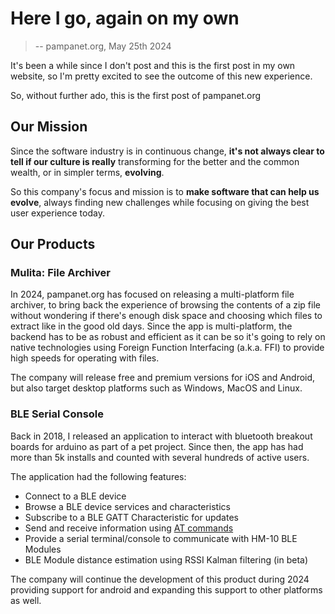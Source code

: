 # Here I go, again on my own

> -- pampanet.org, May 25th 2024

It's been a while since I don't post and this is the first post in my own website, so I'm pretty excited to see the outcome of this new experience.

So, without further ado, this is the first post of pampanet.org

## Our Mission

Since the software industry is in continuous change, **it's not always clear to tell if our culture is really** transforming for the better and the common wealth, or in simpler terms, **evolving**. 

So this company's focus and mission is to **make software that can help us evolve**, always finding new challenges while focusing on giving the best user experience today.


## Our Products

### Mulita: File Archiver

In 2024, pampanet.org has focused on releasing a multi-platform file archiver, to bring back the experience of browsing the contents of a zip file without wondering if there's enough disk space and choosing which files to extract like in the good old days. 
Since the app is multi-platform, the backend has to be as robust and efficient as it can be so it's going to rely on native technologies using Foreign Function Interfacing (a.k.a. FFI) to provide high speeds for operating with files.

The company will release free and premium versions for iOS and Android, but also target desktop platforms such as Windows, MacOS and Linux.

### BLE Serial Console

Back in 2018, I released an application to interact with bluetooth breakout boards for arduino as part of a pet project. Since then, the app has had more than 5k installs and counted with several hundreds of active users.

The application had the following features:

- Connect to a BLE device
- Browse a BLE device services and characteristics
- Subscribe to a BLE GATT Characteristic for updates
- Send and receive information using [AT commands](https://en.wikipedia.org/wiki/Hayes_AT_command_set)
- Provide a serial terminal/console to communicate with HM-10 BLE Modules
- BLE Module distance estimation using RSSI Kalman filtering (in beta)

The company will continue the development of this product during 2024 providing support for android and expanding this support to other platforms as well.


